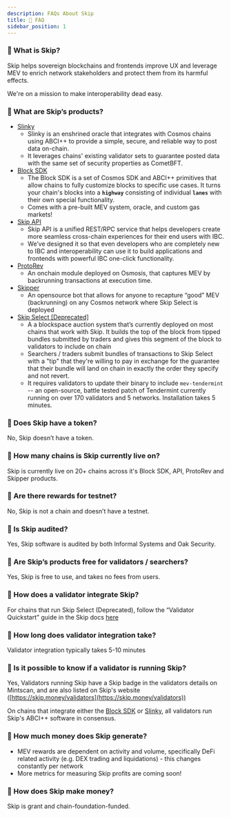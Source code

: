 ```yaml
---
description: FAQs About Skip
title: 📣 FAQ
sidebar_position: 1
---
```


### 🤔 What is Skip?

Skip helps sovereign blockchains and frontends improve UX and leverage MEV to enrich network stakeholders and protect them from its harmful effects.

We're on a mission to make interoperability dead easy.

### 🤔 What are Skip’s products?

- [Slinky](/docs/chains/slinky/0-overview.md)
  - Slinky is an enshrined oracle that integrates with Cosmos chains using ABCI++ to provide a simple, secure, and reliable way to post data on-chain.
  - It leverages chains' existing validator sets to guarantee posted data with the same set of security properties as CometBFT.
- [Block SDK](/docs/chains/blocksdk/0-integrate-the-sdk.md)
  - The Block SDK is a set of Cosmos SDK and ABCI++ primitives that allow chains to fully customize blocks to specific use cases. It turns your chain's blocks into a **`highway`** consisting of individual **`lanes`** with their own special functionality.
  - Comes with a pre-built MEV system, oracle, and custom gas markets!
- [Skip API](https://api-docs.skip.money/docs)
  - Skip API is a unified REST/RPC service that helps developers create more seamless cross-chain experiences for their end users with IBC.
  - We’ve designed it so that even developers who are completely new to IBC and interoperability can use it to build applications and frontends with powerful IBC one-click functionality.
- [ProtoRev](https://github.com/osmosis-labs/osmosis/blob/main/x/protorev/protorev.md)
  - An onchain module deployed on Osmosis, that captures MEV by backrunning transactions at execution time.
- [Skipper](https://github.com/skip-mev/skipper)
  - An opensource bot that allows for anyone to recapture “good” MEV (backrunning) on any Cosmos network where Skip Select is deployed
- [Skip Select [Deprecated]](/docs/select/0-intro.md)
  - A a blockspace auction system that’s currently deployed on most chains that work with Skip. It builds the top of the block from tipped bundles submitted by traders and gives this segment of the block to validators to include on chain
  - Searchers / traders submit bundles of transactions to Skip Select with a "tip" that they're willing to pay in exchange for the guarantee that their bundle will land on chain in exactly the order they specify and not revert.
  - It requires validators to update their binary to include `mev-tendermint` -- an open-source, battle tested patch of Tendermint currently running on over 170 validators and 5 networks. Installation takes 5 minutes.

### 🤔 Does Skip have a token?

No, Skip doesn’t have a token.

### 🤔 How many chains is Skip currently live on?

Skip is currently live on 20+ chains across it's Block SDK, API, ProtoRev and Skipper products.

### 🤔 Are there rewards for testnet?

No, Skip is not a chain and doesn’t have a testnet.

### 🤔 Is Skip audited?

Yes, Skip software is audited by both Informal Systems and Oak Security.

### 🤔 Are Skip’s products free for validators / searchers?

Yes, Skip is free to use, and takes no fees from users.

### 🤔 How does a validator integrate Skip?

For chains that run Skip Select (Deprecated), follow the “Validator Quickstart” guide in the Skip docs [here](/docs/select/0-intro.md)

### 🤔 How long does validator integration take?

Validator integration typically takes 5-10 minutes

### 🤔 Is it possible to know if a validator is running Skip?

Yes, Validators running Skip have a Skip badge in the validators details on Mintscan, and are also listed on Skip's website ([https://skip.money/validators](https://skip.money/validators))

On chains that integrate either the [Block SDK](/docs/chains/blocksdk/0-integrate-the-sdk.md) or [Slinky](/docs/chains/slinky/0-overview.md), all validators run Skip's ABCI++ software in consensus.

### 🤔 How much money does Skip generate?

- MEV rewards are dependent on activity and volume, specifically DeFi related activity (e.g. DEX trading and liquidations) - this changes constantly per network
- More metrics for measuring Skip profits are coming soon!

### 🤔 How does Skip make money?

Skip is grant and chain-foundation-funded.
